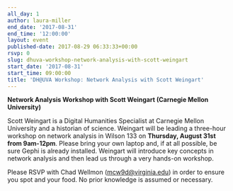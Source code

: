 ```yaml
---
all_day: 1
author: laura-miller
end_date: '2017-08-31'
end_time: '12:00:00'
layout: event
published-date: 2017-08-29 06:33:33+00:00
rsvp: 0
slug: dhuva-workshop-network-analysis-with-scott-weingart
start_date: '2017-08-31'
start_time: 09:00:00
title: 'DH@UVA Workshop: Network Analysis with Scott Weingart'
---
```


**Network Analysis Workshop with Scott Weingart (Carnegie Mellon University)**

Scott Weingart is a Digital Humanities Specialist at Carnegie Mellon University and a historian of science. Weingart will be leading a three-hour workshop on network analysis in Wilson 133 on **Thursday, August 31st from 9am-12pm**. Please bring your own laptop and, if at all possible, be sure Gephi is already installed. Weingart will introduce key concepts in network analysis and then lead us through a very hands-on workshop.

Please RSVP with Chad Wellmon (mcw9d@virginia.edu) in order to ensure you spot and your food. No prior knowledge is assumed or necessary.
